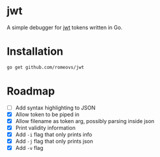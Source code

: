 # jwt

A simple debugger for [jwt][jwt] tokens written in Go.

# Installation

```sh
go get github.com/romeovs/jwt
```

# Roadmap

- [ ] Add syntax highlighting to JSON
- [x] Allow token to be piped in
- [x] Allow filename as token arg, possibly parsing inside json
- [x] Print validity information
- [x] Add `-i` flag that only prints info
- [x] Add `-j` flag that only prints json
- [x] Add `-v` flag

[jwt]: https://jwt.io
